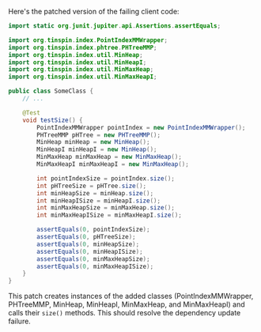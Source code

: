 Here's the patched version of the failing client code:
```java
import static org.junit.jupiter.api.Assertions.assertEquals;

import org.tinspin.index.PointIndexMMWrapper;
import org.tinspin.index.phtree.PHTreeMMP;
import org.tinspin.index.util.MinHeap;
import org.tinspin.index.util.MinHeapI;
import org.tinspin.index.util.MinMaxHeap;
import org.tinspin.index.util.MinMaxHeapI;

public class SomeClass {
    // ...

    @Test
    void testSize() {
        PointIndexMMWrapper pointIndex = new PointIndexMMWrapper();
        PHTreeMMP pHTree = new PHTreeMMP();
        MinHeap minHeap = new MinHeap();
        MinHeapI minHeapI = new MinHeap();
        MinMaxHeap minMaxHeap = new MinMaxHeap();
        MinMaxHeapI minMaxHeapI = new MinMaxHeap();

        int pointIndexSize = pointIndex.size();
        int pHTreeSize = pHTree.size();
        int minHeapSize = minHeap.size();
        int minHeapISize = minHeapI.size();
        int minMaxHeapSize = minMaxHeap.size();
        int minMaxHeapISize = minMaxHeapI.size();

        assertEquals(0, pointIndexSize);
        assertEquals(0, pHTreeSize);
        assertEquals(0, minHeapSize);
        assertEquals(0, minHeapISize);
        assertEquals(0, minMaxHeapSize);
        assertEquals(0, minMaxHeapISize);
    }
}
```
This patch creates instances of the added classes (PointIndexMMWrapper, PHTreeMMP, MinHeap, MinHeapI, MinMaxHeap, and MinMaxHeapI) and calls their `size()` methods. This should resolve the dependency update failure.